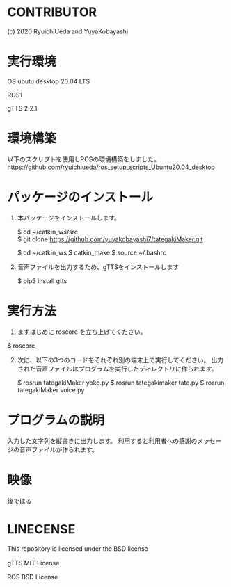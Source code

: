 # CONTRIBUTOR
(c) 2020 RyuichiUeda and YuyaKobayashi

# 実行環境
  OS ubutu desktop 20.04 LTS
  
  ROS1
  
  gTTS 2.2.1
  
# 環境構築

以下のスクリプトを使用しROSの環境構築をしました。
https://github.com/ryuichiueda/ros_setup_scripts_Ubuntu20.04_desktop

# パッケージのインストール

1. 本パッケージをインストールします。  
  
    $ cd ~/catkin_ws/src  
    $ git clone  https://github.com/yuyakobayashi7/tategakiMaker.git
    
    $ cd ~/catkin_ws
    $ catkin_make
    $ source ~/.bashrc
  
2. 音声ファイルを出力するため、gTTSをインストールします

   $ pip3 install gtts
   
# 実行方法

1. まずはじめに roscore を立ち上げてください。

 $ roscore

2. 次に、以下の3つのコードをそれぞれ別の端末上で実行してください。
出力された音声ファイルはプログラムを実行したディレクトリに作られます。
    
    $ rosrun tategakiMaker yoko.py
    $ rosrun tategakimaker tate.py
    $ rosrun tategakiMaker voice.py
    
# プログラムの説明

  入力した文字列を縦書きに出力します。
  利用すると利用者への感謝のメッセージの音声ファイルが作られます。
  

# 映像
 後ではる

   
# LINECENSE

This repository is licensed under the BSD license

gTTS MIT License　

ROS BSD License
 
